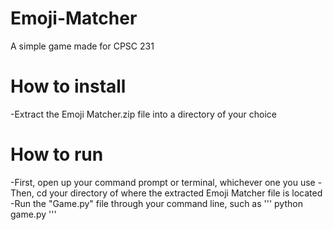 # Emoji-Matcher
A simple game made for CPSC 231

# How to install
-Extract the Emoji Matcher.zip file into a directory of your choice

# How to run 
-First, open up your command prompt or terminal, whichever one you use
-Then, cd your directory of where the extracted Emoji Matcher file is located
-Run the "Game.py" file through your command line, such as
'''
python game.py
'''
